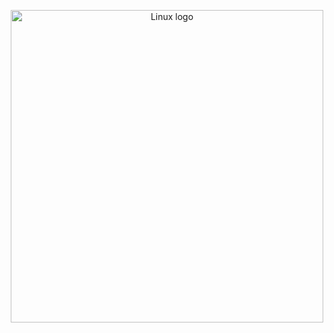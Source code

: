 <p align="center">
  <a href="https://hub.docker.com/r/anthares101/get-ip-bot">
    <img src="https://upload.wikimedia.org/wikipedia/commons/3/35/Tux.svg" alt="Linux logo" title="Tux" width="500"/>
  </a>
</p>
